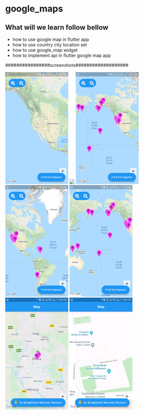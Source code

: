 # google_maps
## What will we learn follow bellow 

- how to use google map in flutter app 
- how to use country city location set 
- how to use google_map widget
- how to implement api in flutter google map app

################screenshots###################

<img src="srcimages/quoke.png" width=200> <img src="srcimages/quoke.png1" width=200> <img src="srcimages/quoke2.png" width=200> <img src="srcimages/quoke3.png" width=200> <img src="srcimages/quoke4.png" width=200> <img src="srcimages/show.png" width=200> <img src="srcimages/show1.png" width=200>
